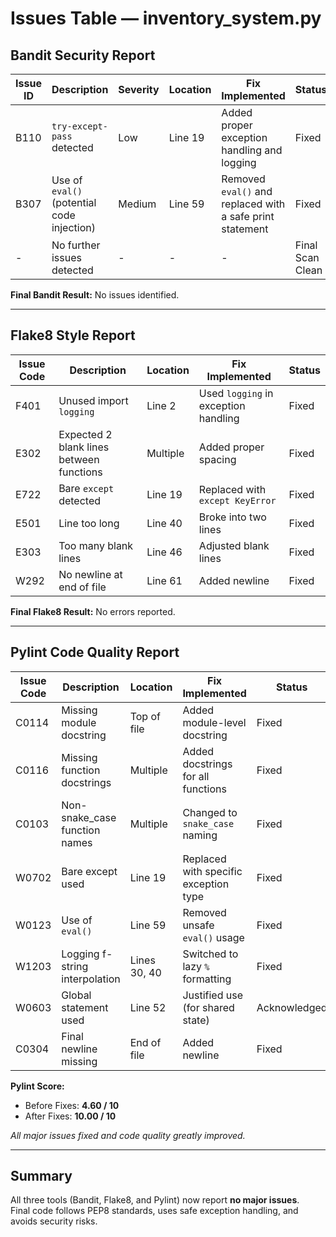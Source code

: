 # Issues Table — inventory_system.py

## Bandit Security Report

| Issue ID | Description | Severity | Location | Fix Implemented | Status |
|-----------|--------------|-----------|-----------|-----------------|---------|
| B110 | `try-except-pass` detected | Low | Line 19 | Added proper exception handling and logging | Fixed |
| B307 | Use of `eval()` (potential code injection) | Medium | Line 59 | Removed `eval()` and replaced with a safe print statement | Fixed |
| - | No further issues detected | - | - | - | Final Scan Clean |

**Final Bandit Result:** No issues identified.

---

## Flake8 Style Report

| Issue Code | Description | Location | Fix Implemented | Status |
|-------------|--------------|-----------|-----------------|---------|
| F401 | Unused import `logging` | Line 2 | Used `logging` in exception handling | Fixed |
| E302 | Expected 2 blank lines between functions | Multiple | Added proper spacing | Fixed |
| E722 | Bare `except` detected | Line 19 | Replaced with `except KeyError` | Fixed |
| E501 | Line too long | Line 40 | Broke into two lines | Fixed |
| E303 | Too many blank lines | Line 46 | Adjusted blank lines | Fixed |
| W292 | No newline at end of file | Line 61 | Added newline | Fixed |

**Final Flake8 Result:** No errors reported.

---

## Pylint Code Quality Report

| Issue Code | Description | Location | Fix Implemented | Status |
|-------------|--------------|-----------|-----------------|---------|
| C0114 | Missing module docstring | Top of file | Added module-level docstring | Fixed |
| C0116 | Missing function docstrings | Multiple | Added docstrings for all functions | Fixed |
| C0103 | Non-snake_case function names | Multiple | Changed to `snake_case` naming | Fixed |
| W0702 | Bare except used | Line 19 | Replaced with specific exception type | Fixed |
| W0123 | Use of `eval()` | Line 59 | Removed unsafe `eval()` usage | Fixed |
| W1203 | Logging f-string interpolation | Lines 30, 40 | Switched to lazy `%` formatting | Fixed |
| W0603 | Global statement used | Line 52 | Justified use (for shared state) | Acknowledged |
| C0304 | Final newline missing | End of file | Added newline | Fixed |

**Pylint Score:**
- Before Fixes: **4.60 / 10**
- After Fixes: **10.00 / 10**

*All major issues fixed and code quality greatly improved.*

---

## Summary
All three tools (Bandit, Flake8, and Pylint) now report **no major issues**.  
Final code follows PEP8 standards, uses safe exception handling, and avoids security risks.
